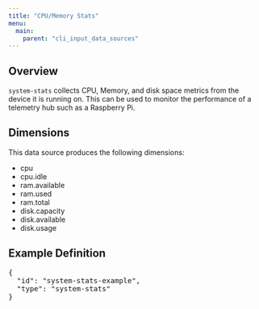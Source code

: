 ```yaml
---
title: "CPU/Memory Stats"
menu:
  main:
    parent: "cli_input_data_sources"
---
```


## Overview
`system-stats` collects CPU, Memory, and disk space metrics from the device it is running on. This can be used to monitor the performance of a telemetry hub such as a Raspberry Pi.

## Dimensions
This data source produces the following dimensions:

- cpu
- cpu.idle
- ram.available
- ram.used
- ram.total
- disk.capacity
- disk.available
- disk.usage

## Example Definition
<pre>
{
  "id": "system-stats-example",
  "type": "system-stats"
}
</pre>